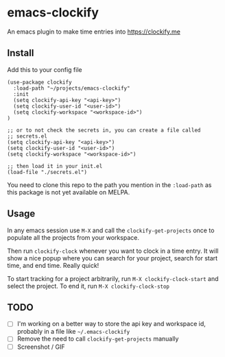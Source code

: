 # emacs-clockify

An emacs plugin to make time entries into https://clockify.me

## Install

Add this to your config file

``` emacs-lisp
(use-package clockify
  :load-path "~/projects/emacs-clockify"
  :init
  (setq clockify-api-key "<api-key>")
  (setq clockify-user-id "<user-id>")
  (setq clockify-workspace "<workspace-id>")
)

;; or to not check the secrets in, you can create a file called 
;; secrets.el
(setq clockify-api-key "<api-key>")
(setq clockify-user-id "<user-id>")
(setq clockify-workspace "<workspace-id>")

;; then load it in your init.el
(load-file "./secrets.el")
```

You need to clone this repo to the path you mention in the `:load-path` as this package is not yet available on MELPA.

## Usage

In any emacs session use `M-X` and call the `clockify-get-projects` once to populate all the projects from your workspace.

Then run `clockify-clock` whenever you want to clock in a time entry. It will show a nice popup where you can search for your project, search for start time, and end time. Really quick!

To start tracking for a project arbitrarily, run  `M-X clockify-clock-start` and select the project. To end it, run `M-X clockify-clock-stop`

## TODO

- [ ] I'm working on a better way to store the api key and workspace id, probably in a file like `~/.emacs-clockify`
- [ ] Remove the need to call `clockify-get-projects` manually
- [ ] Screenshot / GIF
